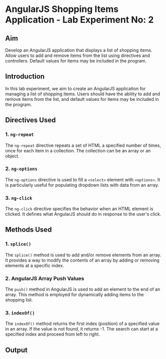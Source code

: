 # AngularJS Shopping Items Application - Lab Experiment No: 2

## Aim
Develop an AngularJS application that displays a list of shopping items. Allow users to add and remove items from the list using directives and controllers. Default values for items may be included in the program.

## Introduction
In this lab experiment, we aim to create an AngularJS application for managing a list of shopping items. Users should have the ability to add and remove items from the list, and default values for items may be included in the program.

## Directives Used

### 1. `ng-repeat`
The `ng-repeat` directive repeats a set of HTML a specified number of times, once for each item in a collection. The collection can be an array or an object.

### 2. `ng-options`
The `ng-options` directive is used to fill a `<select>` element with `<options>`. It is particularly useful for populating dropdown lists with data from an array.

### 3. `ng-click`
The `ng-click` directive specifies the behavior when an HTML element is clicked. It defines what AngularJS should do in response to the user's click.

## Methods Used

### 1. `splice()`
The `splice()` method is used to add and/or remove elements from an array. It provides a way to modify the contents of an array by adding or removing elements at a specific index.

### 2. AngularJS Array Push Values
The `push()` method in AngularJS is used to add an element to the end of an array. This method is employed for dynamically adding items to the shopping list.

### 3. `indexOf()`
The `indexOf()` method returns the first index (position) of a specified value in an array. If the value is not found, it returns -1. The search can start at a specified index and proceed from left to right.

## Output